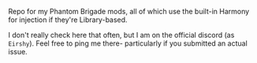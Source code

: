 Repo for my Phantom Brigade mods, all of which use the built-in Harmony for injection if they're Library-based.

I don't really check here that often, but I am on the official discord (as `Eirshy`). Feel free to ping me there- particularly if you submitted an actual issue.
